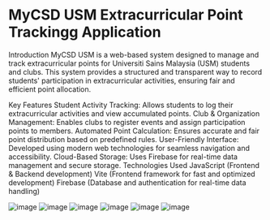 # MyCSD USM Extracurricular Point Trackingg Application

Introduction
MyCSD USM is a web-based system designed to manage and track extracurricular points for Universiti Sains Malaysia (USM) students and clubs. This system provides a structured and transparent way to record students' participation in extracurricular activities, ensuring fair and efficient point allocation.

Key Features
Student Activity Tracking: Allows students to log their extracurricular activities and view accumulated points.
Club & Organization Management: Enables clubs to register events and assign participation points to members.
Automated Point Calculation: Ensures accurate and fair point distribution based on predefined rules.
User-Friendly Interface: Developed using modern web technologies for seamless navigation and accessibility.
Cloud-Based Storage: Uses Firebase for real-time data management and secure storage.
Technologies Used
JavaScript (Frontend & Backend development)
Vite (Frontend framework for fast and optimized development)
Firebase (Database and authentication for real-time data handling)


![image](https://github.com/user-attachments/assets/de93b3b8-e9c3-4817-ab5f-5d16ce1e3c8e)
![image](https://github.com/user-attachments/assets/42981b14-f378-478f-a42d-e47e8f3e8c8a)
![image](https://github.com/user-attachments/assets/0a767414-313b-49f1-aa0c-60bd834a9263)
![image](https://github.com/user-attachments/assets/798f0de9-64a5-4eb5-ac5a-71cadd276684)
![image](https://github.com/user-attachments/assets/d7df0826-a0b3-47c5-a943-713f8b53ce6a)
![image](https://github.com/user-attachments/assets/b8cd9d1e-807f-43f8-9d0d-0e70ec3176a9)





